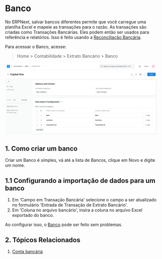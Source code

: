 # Banco



No ERPNext, salvar bancos diferentes permite que você carregue uma planilha Excel e mapeie as transações para o razão. As transações são criadas como Transações Bancárias. Eles podem então ser usados ​​para referência e relatórios. Isso é feito usando a [Reconciliação Bancária](/docs/pt/accounts/bank-reconciliation).


Para acessar o Banco, acesse:



> 
> Home > Contabilidade > Extrato Bancário > Banco
> 
> 
> 


![Bank](/files/bank.png)


## 1. Como criar um banco


Criar um Banco é simples, vá até a lista de Bancos, clique em Novo e digite um nome.


## 1.1 Configurando a importação de dados para um banco


1. Em 'Campo em Transação Bancária' selecione o campo a ser atualizado no formulário 'Entrada de Transação de Extrato Bancário'.
2. Em 'Coluna no arquivo bancário', insira a coluna no arquivo Excel exportado do banco.


Ao configurar isso, o [Banco](/docs/pt/accounts/bank-reconciliation) pode ser feito sem problemas.


## 2. Tópicos Relacionados


1. [Conta bancária](/docs/pt/accounts/bank-account)



